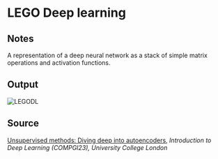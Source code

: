 # LEGO Deep learning

## Notes

A representation of a deep neural network as a stack of simple matrix operations and activation functions.

## Output

![LEGODL](https://www.dropbox.com/s/cvt89aw7v2nidsd/lego_deep_learning.png?raw=1)

## Source

[Unsupervised methods: Diving deep into autoencoders](http://www.cl.cam.ac.uk/~pv273/slides/UCLSlides.pdf), *Introduction to Deep Learning (COMPGI23), University College London*
